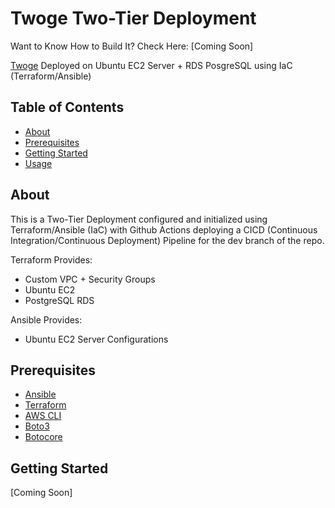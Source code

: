 # Twoge Two-Tier Deployment
Want to Know How to Build It? Check Here: [Coming Soon]

[Twoge](https://github.com/chandradeoarya/twoge/tree/master) Deployed on Ubuntu EC2 Server + RDS PosgreSQL using IaC (Terraform/Ansible)

## Table of Contents

- [About](#about)
- [Prerequisites](#prerequisites)
- [Getting Started](#getting-started)
- [Usage](#usage)

## About

This is a Two-Tier Deployment configured and initialized using Terraform/Ansible (IaC) with Github Actions deploying a CICD (Continuous Integration/Continuous Deployment) Pipeline for the dev branch of the repo.

Terraform Provides:

- Custom VPC + Security Groups
- Ubuntu EC2
- PostgreSQL RDS

Ansible Provides:

- Ubuntu EC2 Server Configurations

## Prerequisites

- [Ansible](https://docs.ansible.com/ansible/latest/installation_guide/intro_installation.html)
- [Terraform](https://developer.hashicorp.com/terraform/tutorials/aws-get-started/install-cli)
- [AWS CLI](https://docs.aws.amazon.com/cli/latest/userguide/getting-started-install.html)
- [Boto3](https://pypi.org/project/boto3/)
- [Botocore](https://pypi.org/project/botocore/)


## Getting Started

[Coming Soon]